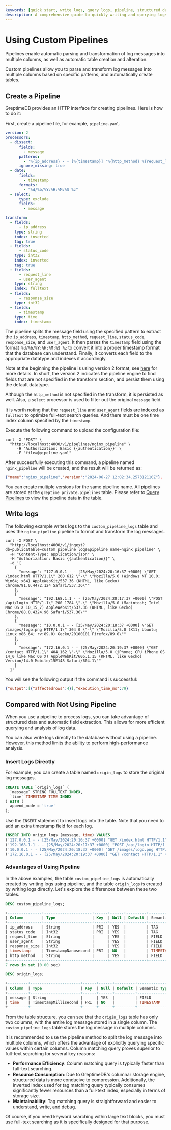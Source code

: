 ```yaml
---
keywords: [quick start, write logs, query logs, pipeline, structured data, log ingestion, log collection, log management tools]
description: A comprehensive guide to quickly writing and querying logs in GreptimeDB, including direct log writing and using pipelines for structured data.
---
```


# Using Custom Pipelines

Pipelines enable automatic parsing and transformation of log messages into multiple columns,
as well as automatic table creation and alteration.

Custom pipelines allow you to parse and transform log messages into multiple columns based on specific patterns,
and automatically create tables.

## Create a Pipeline

GreptimeDB provides an HTTP interface for creating pipelines.
Here is how to do it:

First, create a pipeline file, for example, `pipeline.yaml`.

```yaml
version: 2
processors:
  - dissect:
      fields:
        - message
      patterns:
        - '%{ip_address} - - [%{timestamp}] "%{http_method} %{request_line}" %{status_code} %{response_size} "-" "%{user_agent}"'
      ignore_missing: true
  - date:
      fields:
        - timestamp
      formats:
        - "%d/%b/%Y:%H:%M:%S %z"
  - select:
      type: exclude
      fields:
        - message

transform:
  - fields:
      - ip_address
    type: string
    index: inverted
    tag: true
  - fields:
      - status_code
    type: int32
    index: inverted
    tag: true
  - fields:
      - request_line
      - user_agent
    type: string
    index: fulltext
  - fields:
      - response_size
    type: int32
  - fields:
      - timestamp
    type: time
    index: timestamp
```

The pipeline splits the message field using the specified pattern to extract the `ip_address`, `timestamp`, `http_method`, `request_line`, `status_code`, `response_size`, and `user_agent`.
It then parses the `timestamp` field using the format` %d/%b/%Y:%H:%M:%S %z` to convert it into a proper timestamp format that the database can understand.
Finally, it converts each field to the appropriate datatype and indexes it accordingly.

Note at the beginning the pipeline is using version 2 format, see [here](./pipeline-config.md#transform-in-version-2) for more details.
In short, the version 2 indicates the pipeline engine to find fields that are not specified in the transform section, and persist them using the default datatype.

Although the `http_method` is not specified in the transform, it is persisted as well.
Also, a `select` processor is used to filter out the original `message` field.

It is worth noting that the `request_line` and `user_agent` fields are indexed as `fulltext` to optimize full-text search queries.
And there must be one time index column specified by the `timestamp`.

Execute the following command to upload the configuration file:

```shell
curl -X "POST" \
  "http://localhost:4000/v1/pipelines/nginx_pipeline" \
     -H 'Authorization: Basic {{authentication}}' \
     -F "file=@pipeline.yaml"
```

After successfully executing this command, a pipeline named `nginx_pipeline` will be created, and the result will be returned as:

```json
{"name":"nginx_pipeline","version":"2024-06-27 12:02:34.257312110Z"}.
```

You can create multiple versions for the same pipeline name.
All pipelines are stored at the `greptime_private.pipelines` table.
Please refer to [Query Pipelines](manage-pipelines.md#query-pipelines) to view the pipeline data in the table.

## Write logs

The following example writes logs to the `custom_pipeline_logs` table and uses the `nginx_pipeline` pipeline to format and transform the log messages.

```shell
curl -X POST \
  "http://localhost:4000/v1/ingest?db=public&table=custom_pipeline_logs&pipeline_name=nginx_pipeline" \
  -H "Content-Type: application/json" \
  -H "Authorization: Basic {{authentication}}" \
  -d '[
    {
      "message": "127.0.0.1 - - [25/May/2024:20:16:37 +0000] \"GET /index.html HTTP/1.1\" 200 612 \"-\" \"Mozilla/5.0 (Windows NT 10.0; Win64; x64) AppleWebKit/537.36 (KHTML, like Gecko) Chrome/91.0.4472.124 Safari/537.36\""
    },
    {
      "message": "192.168.1.1 - - [25/May/2024:20:17:37 +0000] \"POST /api/login HTTP/1.1\" 200 1784 \"-\" \"Mozilla/5.0 (Macintosh; Intel Mac OS X 10_15_7) AppleWebKit/537.36 (KHTML, like Gecko) Chrome/88.0.4324.96 Safari/537.36\""
    },
    {
      "message": "10.0.0.1 - - [25/May/2024:20:18:37 +0000] \"GET /images/logo.png HTTP/1.1\" 304 0 \"-\" \"Mozilla/5.0 (X11; Ubuntu; Linux x86_64; rv:89.0) Gecko/20100101 Firefox/89.0\""
    },
    {
      "message": "172.16.0.1 - - [25/May/2024:20:19:37 +0000] \"GET /contact HTTP/1.1\" 404 162 \"-\" \"Mozilla/5.0 (iPhone; CPU iPhone OS 14_0 like Mac OS X) AppleWebKit/605.1.15 (KHTML, like Gecko) Version/14.0 Mobile/15E148 Safari/604.1\""
    }
  ]'
```

You will see the following output if the command is successful:

```json
{"output":[{"affectedrows":4}],"execution_time_ms":79}
```

## Compared with Not Using Pipeline

When you use a pipeline to process logs, you can take advantage of structured data and automatic field extraction.
This allows for more efficient querying and analysis of log data.

You can also write logs directly to the database without using a pipeline.
However, this method limits the ability to perform high-performance analysis.

### Insert Logs Directly

For example, you can create a table named `origin_logs` to store the original log messages.

```sql
CREATE TABLE `origin_logs` (
  `message` STRING FULLTEXT INDEX,
  `time` TIMESTAMP TIME INDEX
) WITH (
  append_mode = 'true'
);
```

Use the `INSERT` statement to insert logs into the table.
Note that you need to add an extra timestamp field for each log.

```sql
INSERT INTO origin_logs (message, time) VALUES
('127.0.0.1 - - [25/May/2024:20:16:37 +0000] "GET /index.html HTTP/1.1" 200 612 "-" "Mozilla/5.0 (Windows NT 10.0; Win64; x64) AppleWebKit/537.36 (KHTML, like Gecko) Chrome/91.0.4472.124 Safari/537.36"', '2024-05-25 20:16:37.217'),
('192.168.1.1 - - [25/May/2024:20:17:37 +0000] "POST /api/login HTTP/1.1" 200 1784 "-" "Mozilla/5.0 (Macintosh; Intel Mac OS X 10_15_7) AppleWebKit/537.36 (KHTML, like Gecko) Chrome/88.0.4324.96 Safari/537.36"', '2024-05-25 20:17:37.217'),
('10.0.0.1 - - [25/May/2024:20:18:37 +0000] "GET /images/logo.png HTTP/1.1" 304 0 "-" "Mozilla/5.0 (X11; Ubuntu; Linux x86_64; rv:89.0) Gecko/20100101 Firefox/89.0"', '2024-05-25 20:18:37.217'),
('172.16.0.1 - - [25/May/2024:20:19:37 +0000] "GET /contact HTTP/1.1" 404 162 "-" "Mozilla/5.0 (iPhone; CPU iPhone OS 14_0 like Mac OS X) AppleWebKit/605.1.15 (KHTML, like Gecko) Version/14.0 Mobile/15E148 Safari/604.1"', '2024-05-25 20:19:37.217');
```

### Advantages of Using Pipeline

In the above examples, the table `custom_pipeline_logs` is automatically created by writing logs using pipeline, 
and the table `origin_logs` is created by writing logs directly.
Let's explore the differences between these two tables.

```sql
DESC custom_pipeline_logs;
```

```sql
+---------------+---------------------+------+------+---------+---------------+
| Column        | Type                | Key  | Null | Default | Semantic Type |
+---------------+---------------------+------+------+---------+---------------+
| ip_address    | String              | PRI  | YES  |         | TAG           |
| status_code   | Int32               | PRI  | YES  |         | TAG           |
| request_line  | String              |      | YES  |         | FIELD         |
| user_agent    | String              |      | YES  |         | FIELD         |
| response_size | Int32               |      | YES  |         | FIELD         |
| timestamp     | TimestampNanosecond | PRI  | NO   |         | TIMESTAMP     |
| http_method   | String              |      | YES  |         | FIELD         |
+---------------+---------------------+------+------+---------+---------------+
7 rows in set (0.00 sec)
```

```sql
DESC origin_logs;
```

```sql
+---------+----------------------+------+------+---------+---------------+
| Column  | Type                 | Key  | Null | Default | Semantic Type |
+---------+----------------------+------+------+---------+---------------+
| message | String               |      | YES  |         | FIELD         |
| time    | TimestampMillisecond | PRI  | NO   |         | TIMESTAMP     |
+---------+----------------------+------+------+---------+---------------+
```

From the table structure, you can see that the `origin_logs` table has only two columns,
with the entire log message stored in a single column.
The `custom_pipeline_logs` table stores the log message in multiple columns.

It is recommended to use the pipeline method to split the log message into multiple columns, which offers the advantage of explicitly querying specific values within certain columns. Column matching query proves superior to full-text searching for several key reasons:

- **Performance Efficiency**: Column matching query is typically faster than full-text searching.
- **Resource Consumption**: Due to GreptimeDB's columnar storage engine, structured data is more conducive to compression. Additionally, the inverted index used for tag matching query typically consumes significantly fewer resources than a full-text index, especially in terms of storage size.
- **Maintainability**: Tag matching query is straightforward and easier to understand, write, and debug.

Of course, if you need keyword searching within large text blocks, you must use full-text searching as it is specifically designed for that purpose.


